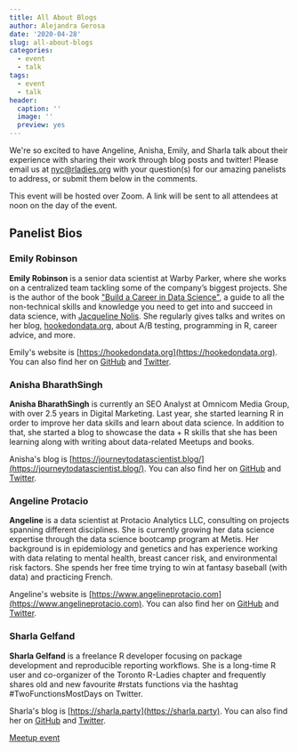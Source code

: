 ```yaml
---
title: All About Blogs
author: Alejandra Gerosa
date: '2020-04-28'
slug: all-about-blogs
categories:
  - event
  - talk
tags:
  - event
  - talk
header:
  caption: ''
  image: ''
  preview: yes
---
```


We're so excited to have Angeline, Anisha, Emily, and Sharla talk about their experience with sharing their work through blog posts and twitter! Please email us at [nyc@rladies.org](mailto:nyc@rladies.org) with your question(s) for our amazing panelists to address, or submit them below in the comments.

This event will be hosted over Zoom. A link will be sent to all attendees at noon on the day of the event.

## Panelist Bios

### Emily Robinson
**Emily Robinson** is a senior data scientist at Warby Parker, where she works on a centralized team tackling some of the company’s biggest projects. She is the author of the book ["Build a Career in Data Science"](datascicareer.com), a guide to all the non-technical skills and knowledge you need to get into and succeed in data science, with [Jacqueline Nolis](https://jnolis.com/). She regularly gives talks and writes on her blog, [hookedondata.org](hookedondata.org), about A/B testing, programming in R, career advice, and more.

Emily's website is [https://hookedondata.org](https://hookedondata.org). You can also find her on [GitHub](https://github.com/robinsones) and [Twitter](https://twitter.com/robinson_es).


### Anisha BharathSingh
**Anisha BharathSingh** is currently an SEO Analyst at Omnicom Media Group, with over 2.5 years in Digital Marketing. Last year, she started learning R in order to improve her data skills and learn about data science. In addition to that, she started a blog to showcase the data + R skills that she has been learning along with writing about data-related Meetups and books.

Anisha's blog is [https://journeytodatascientist.blog/](https://journeytodatascientist.blog/). You can also find her on [GitHub](https://github.com/AnishaB95) and [Twitter](https://twitter.com/thesparemoments).


### Angeline Protacio
**Angeline** is a data scientist at Protacio Analytics LLC, consulting on projects spanning different disciplines. She is currently growing her data science expertise through the data science bootcamp program at Metis. Her background is in epidemiology and genetics and has experience working with data relating to mental health, breast cancer risk, and environmental risk factors. She spends her free time trying to win at fantasy baseball (with data) and practicing French.

Angeline's website is [https://www.angelineprotacio.com](https://www.angelineprotacio.com). You can also find her on [GitHub](https://github.com/angelinepro) and [Twitter](https://twitter.com/dataangeline).


### Sharla Gelfand
**Sharla Gelfand** is a freelance R developer focusing on package development and reproducible reporting workflows. She is a long-time R user and co-organizer of the Toronto R-Ladies chapter and frequently shares old and new favourite #rstats functions via the hashtag #TwoFunctionsMostDays on Twitter.

Sharla's blog is [https://sharla.party](https://sharla.party). You can also find her on [GitHub](https://github.com/sharlagelfand) and [Twitter](https://twitter.com/sharlagelfand).


[Meetup event](https://www.meetup.com/rladies-newyork/events/270210924/)

